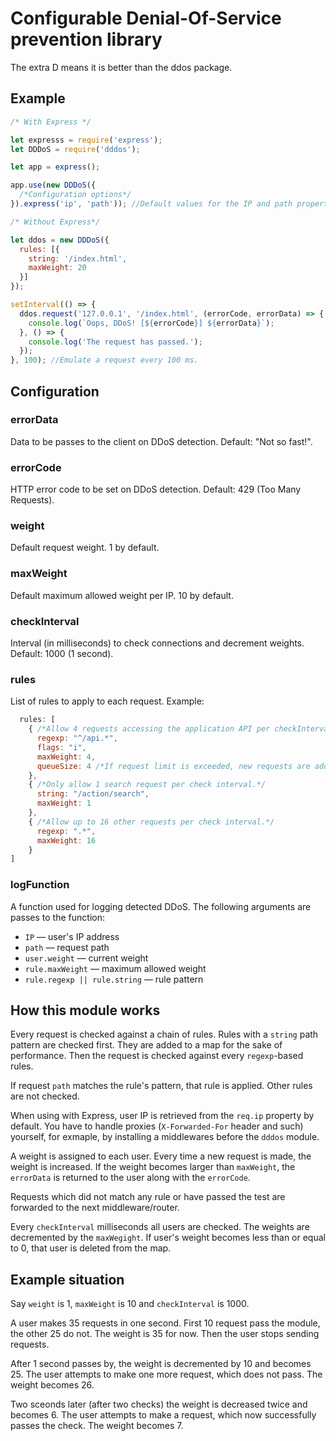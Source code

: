 # Configurable Denial-Of-Service prevention library

The extra D means it is better than the ddos package.

## Example

```js
/* With Express */

let expresss = require('express');
let DDDoS = require('dddos');

let app = express();

app.use(new DDDoS({
  /*Configuration options*/
}).express('ip', 'path')); //Default values for the IP and path property names, may be omitted.

/* Without Express*/

let ddos = new DDDoS({
  rules: [{
    string: '/index.html',
    maxWeight: 20
  }]
});

setInterval(() => {
  ddos.request('127.0.0.1', '/index.html', (errorCode, errorData) => {
    console.log(`Oops, DDoS! [${errorCode}] ${errorData}`);
  }, () => {
    console.log('The request has passed.');
  });
}, 100); //Emulate a request every 100 ms.
```

## Configuration

### errorData

Data to be passes to the client on DDoS detection. Default: "Not so fast!".

### errorCode

HTTP error code to be set on DDoS detection. Default: 429 (Too Many Requests).

### weight

Default request weight. 1 by default.

### maxWeight

Default maximum allowed weight per IP. 10 by default.

### checkInterval

Interval (in milliseconds) to check connections and decrement weights. Default: 1000 (1 second).

### rules

List of rules to apply to each request. Example:

```js
  rules: [
    { /*Allow 4 requests accessing the application API per checkInterval*/
      regexp: "^/api.*",
      flags: "i",
      maxWeight: 4,
      queueSize: 4 /*If request limit is exceeded, new requests are added to the queue*/
    },
    { /*Only allow 1 search request per check interval.*/
      string: "/action/search",
      maxWeight: 1
    },
    { /*Allow up to 16 other requests per check interval.*/
      regexp: ".*",
      maxWeight: 16
    }
]
```

### logFunction

A function used for logging detected DDoS. The following arguments are passes to the function:

* ```IP``` — user's IP address
* ```path``` — request path
* ```user.weight``` — current weight
* ```rule.maxWeight``` — maximum allowed weight
* ```rule.regexp || rule.string``` — rule pattern

## How this module works

Every request is checked against a chain of rules. Rules with a `string` path pattern are checked first. They are added to a map for the sake of performance. Then the request is checked against every `regexp`-based rules.

If request `path` matches the rule's pattern, that rule is applied. Other rules are not checked.

When using with Express, user IP is retrieved from the `req.ip` property by default. You have to handle proxies (`X-Forwarded-For` header and such) yourself, for exmaple, by installing a middlewares before the `dddos` module.

A weight is assigned to each user. Every time a new request is made, the weight is increased. If the weight becomes larger than `maxWeight`, the `errorData` is returned to the user along with the `errorCode`.

Requests which did not match any rule or have passed the test are forwarded to the next middleware/router.

Every `checkInterval` milliseconds all users are checked. The weights are decremented by the `maxWegight`. If user's weight becomes less than or equal to 0, that user is deleted from the map.

## Example situation

Say `weight` is 1, `maxWeight` is 10 and `checkInterval` is 1000.

A user makes 35 requests in one second. First 10 request pass the module, the other 25 do not. The weight is 35 for now. Then the user stops sending requests.

After 1 second passes by, the weight is decremented by 10 and becomes 25. The user attempts to make one more request, which does not pass. The weight becomes 26.

Two sceonds later (after two checks) the weight is decreased twice and becomes 6. The user attempts to make a request, which now successfully passes the check. The weight becomes 7.
